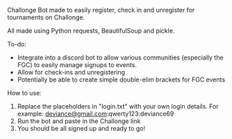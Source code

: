 Challonge Bot made to easily register, check in and unregister for tournaments on Challonge.

All made using Python requests, BeautifulSoup and pickle.

To-do:
- Integrate into a discord bot to allow various communities (especially the FGC) to easily manage signups to events.
- Allow for check-ins and unregistering
- Potentially be able to create simple double-elim brackets for FGC events

How to use:
1) Replace the placeholders in "login.txt" with your own login details. For example: deviance@gmail.com:qwerty123:deviance69
2) Run the bot and paste in the Challonge link
3) You should be all signed up and ready to go!

